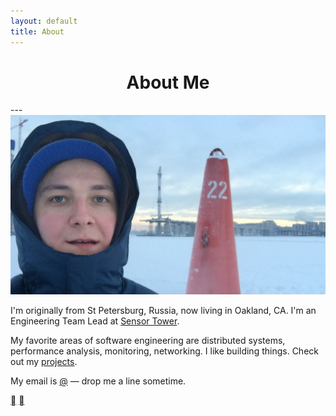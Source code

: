 ```yaml
---
layout: default
title: About
---
```


<center>
<h1>About Me</h1>
</center>
---

<img src="/assets/profile-pic-winter.jpg">

I'm originally from St Petersburg, Russia, now living in Oakland, CA. I'm an Engineering&nbsp;Team&nbsp;Lead at [Sensor&nbsp;Tower](https://sensortower.com/).

My favorite areas of software engineering are distributed systems, performance analysis, monitoring, networking. I like building things. Check out my [projects](/projects).

My email is [@]([me-email]) — drop me a line sometime.

<p class="social-buttons">
  <a class="social-button" href="https://twitter.com/dmi3f"></a>
  <a class="social-button" href="https://github.com/petethepig"></a>
</p>

<div class="clear-fix"></div>
